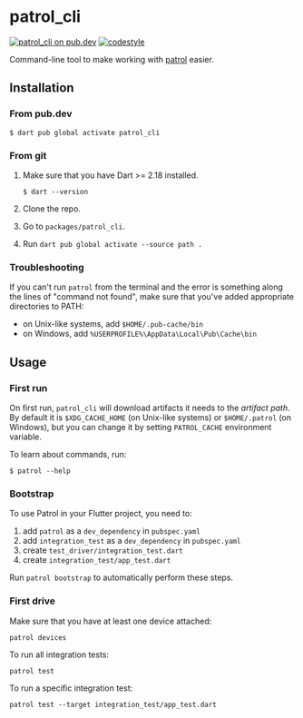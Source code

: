 # patrol_cli

[![patrol_cli on pub.dev][pub_badge]][pub_link]
[![codestyle][pub_badge_style]][pub_badge_link]

Command-line tool to make working with [patrol][pub_link_test] easier.

## Installation

### From pub.dev

```console
$ dart pub global activate patrol_cli
```

### From git

1. Make sure that you have Dart >= 2.18 installed.

   ```console
   $ dart --version
   ```

2. Clone the repo.
3. Go to `packages/patrol_cli`.
4. Run `dart pub global activate --source path .`

### Troubleshooting

If you can't run `patrol` from the terminal and the error is something along the
lines of "command not found", make sure that you've added appropriate
directories to PATH:

- on Unix-like systems, add `$HOME/.pub-cache/bin`
- on Windows, add `%USERPROFILE%\AppData\Local\Pub\Cache\bin`

## Usage

### First run

On first run, `patrol_cli` will download artifacts it needs to the _artifact
path_. By default it is `$XDG_CACHE_HOME` (on Unix-like systems) or
`$HOME/.patrol` (on Windows), but you can change it by setting `PATROL_CACHE`
environment variable.

To learn about commands, run:

```console
$ patrol --help
```

### Bootstrap

To use Patrol in your Flutter project, you need to:

1. add `patrol` as a `dev_dependency` in `pubspec.yaml`
1. add `integration_test` as a `dev_dependency` in `pubspec.yaml`
1. create `test_driver/integration_test.dart`
1. create `integration_test/app_test.dart`

Run `patrol bootstrap` to automatically perform these steps.

### First drive

Make sure that you have at least one device attached:

```console
patrol devices
```

To run all integration tests:

```console
patrol test
```

To run a specific integration test:

```console
patrol test --target integration_test/app_test.dart
```

[pub_badge]: https://img.shields.io/pub/v/patrol_cli.svg
[pub_link]: https://pub.dartlang.org/packages/patrol_cli
[pub_link_test]: https://pub.dartlang.org/packages/patrol
[pub_badge]: https://img.shields.io/pub/v/patrol_cli.svg
[pub_link]: https://pub.dartlang.org/packages/patrol_cli
[pub_badge_style]: https://img.shields.io/badge/style-leancode__lint-black
[pub_badge_link]: https://pub.dartlang.org/packages/leancode_lint
